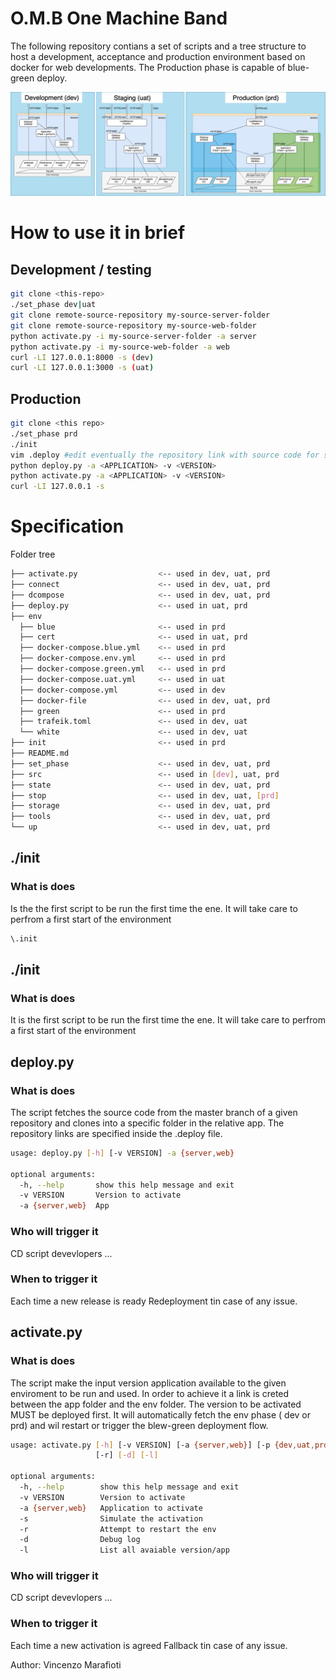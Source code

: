 # O.M.B One Machine Band
The following repository contians a set of scripts and a tree structure to host a development, acceptance and production environment based on docker for web developments.
The Production phase is capable of blue-green deploy.


![architecture](docs/architecture.png)



# How to use it in brief
## Development / testing
```sh {.line-numbers}
git clone <this-repo>
./set_phase dev|uat
git clone remote-source-repository my-source-server-folder
git clone remote-source-repository my-source-web-folder
python activate.py -i my-source-server-folder -a server
python activate.py -i my-source-web-folder -a web
curl -LI 127.0.0.1:8000 -s (dev)
curl -LI 127.0.0.1:3000 -s (uat)
```
## Production
```sh {.line-numbers}
git clone <this repo>
./set_phase prd
./init
vim .deploy #edit eventually the repository link with source code for server and web
python deploy.py -a <APPLICATION> -v <VERSION>
python activate.py -a <APPLICATION> -v <VERSION> 
curl -LI 127.0.0.1 -s

```

# Specification
Folder tree
```sh
├── activate.py                  <-- used in dev, uat, prd
├── connect                      <-- used in dev, uat, prd
├── dcompose                     <-- used in dev, uat, prd
├── deploy.py                    <-- used in uat, prd
├── env
  ├── blue                       <-- used in prd
  ├── cert                       <-- used in uat, prd
  ├── docker-compose.blue.yml    <-- used in prd
  ├── docker-compose.env.yml     <-- used in prd
  ├── docker-compose.green.yml   <-- used in prd
  ├── docker-compose.uat.yml     <-- used in uat
  ├── docker-compose.yml         <-- used in dev
  ├── docker-file                <-- used in dev, uat, prd
  ├── green                      <-- used in prd
  ├── trafeik.toml               <-- used in dev, uat
  └── white                      <-- used in dev, uat
├── init                         <-- used in prd
├── README.md
├── set_phase                    <-- used in dev, uat, prd
├── src                          <-- used in [dev], uat, prd
├── state                        <-- used in dev, uat, prd
├── stop                         <-- used in dev, uat, [prd]
├── storage                      <-- used in dev, uat, prd
├── tools                        <-- used in dev, uat, prd
└── up                           <-- used in dev, uat, prd

```

## ./init
### What is does
Is the the first script to be run the first time the ene.
It will take care to perfrom a first start of the environment

```sh
\.init
```

## ./init
### What is does
It is the first script to be run the first time the ene.
It will take care to perfrom a first start of the environment


## deploy.py
### What is does
The script fetches the source code from the master branch of a given repository and clones into a specific folder in the relative app. The repository links are specified inside the .deploy file.

```sh
usage: deploy.py [-h] [-v VERSION] -a {server,web}

optional arguments:
  -h, --help       show this help message and exit
  -v VERSION       Version to activate
  -a {server,web}  App
```


### Who will trigger it
CD script
devevlopers
...
### When to trigger it
Each time a new release is ready
Redeployment tin case of any issue.


## activate.py

### What is does
The script make the input version application available to the given enviroment to be run and used. 
In order to achieve it a link is creted between the app folder and the env folder.
The version to be activated MUST be deployed first.
It will automatically fetch the env phase ( dev or prd) and wil restart or trigger the blew-green deployment flow.

```sh
usage: activate.py [-h] [-v VERSION] [-a {server,web}] [-p {dev,uat,prd}] [-s]
                   [-r] [-d] [-l]

optional arguments:
  -h, --help        show this help message and exit
  -v VERSION        Version to activate
  -a {server,web}   Application to activate  
  -s                Simulate the activation
  -r                Attempt to restart the env
  -d                Debug log
  -l                List all avaiable version/app
```


### Who will trigger it
CD script
devevlopers 
...
### When to trigger it
Each time a new activation is agreed
Fallback tin case of any issue.

Author: Vincenzo Marafioti
